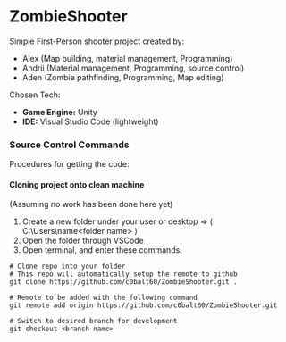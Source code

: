 # ZombieShooter

Simple First-Person shooter project created by:
- Alex (Map building, material management, Programming)
- Andrii (Material management, Programming, source control)
- Aden (Zombie pathfinding, Programming, Map editing)

Chosen Tech:
- **Game Engine:** Unity
- **IDE:** Visual Studio Code (lightweight)

### Source Control Commands

Procedures for getting the code:

#### Cloning project onto clean machine

(Assuming no work has been done here yet)

1. Create a new folder under your user or desktop => ( C:\Users\name\<folder name> )
2. Open the folder through VSCode
3. Open terminal, and enter these commands:

```shell
# Clone repo into your folder
# This repo will automatically setup the remote to github
git clone https://github.com/c0balt60/ZombieShooter.git .

# Remote to be added with the following command
git remote add origin https://github.com/c0balt60/ZombieShooter.git
```

```shell
# Switch to desired branch for development
git checkout <branch name>
```
